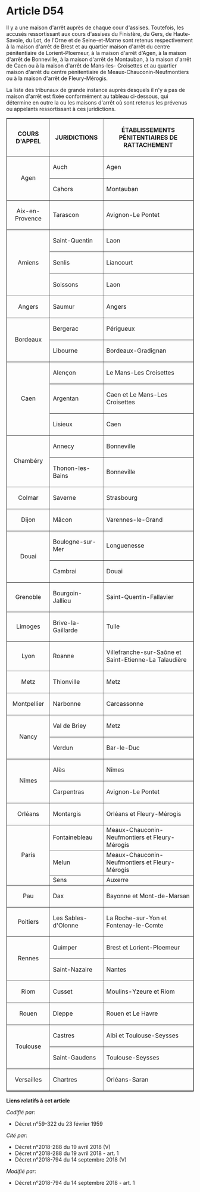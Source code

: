 # Article D54

Il y a une maison d'arrêt auprès de chaque cour d'assises. Toutefois, les accusés ressortissant aux cours d'assises du
Finistère, du Gers, de Haute-Savoie, du Lot, de l'Orne et de Seine-et-Marne sont retenus respectivement à la maison d'arrêt
de Brest et au quartier maison d'arrêt du centre pénitentiaire de Lorient-Ploemeur, à la maison d'arrêt d'Agen, à la maison
d'arrêt de Bonneville, à la maison d'arrêt de Montauban, à la maison d'arrêt de Caen ou à la maison d'arrêt de Mans-les-
Croisettes et au quartier maison d'arrêt du centre pénitentiaire de Meaux-Chauconin-Neufmontiers ou à la maison d'arrêt de
Fleury-Mérogis.

La liste des tribunaux de grande instance auprès desquels il n'y a pas de maison d'arrêt est fixée conformément au tableau
ci-dessous, qui détermine en outre la ou les maisons d'arrêt où sont retenus les prévenus ou appelants ressortissant à ces
juridictions.

<table border="1">
  <tbody>
    <tr>
      <th>

COURS D'APPEL</th>
      <th>

JURIDICTIONS</th>
      <th>

ÉTABLISSEMENTS PÉNITENTIAIRES DE RATTACHEMENT</th>
    </tr>
    <tr>
      <td align="center" rowspan="2">

Agen</td>
      <td align="left">

Auch</td>
      <td align="left">

Agen</td>
    </tr>
    <tr>
      <td align="left">

Cahors</td>
      <td align="left">

Montauban</td>
    </tr>
    <tr>
      <td align="center">

Aix-en-Provence</td>
      <td align="left">

Tarascon</td>
      <td align="left">

Avignon-Le Pontet</td>
    </tr>
    <tr>
      <td rowspan="3" align="center">

Amiens</td>
      <td align="left">

Saint-Quentin</td>
      <td align="left">

Laon</td>
    </tr>
    <tr>
      <td align="left">

Senlis</td>
      <td align="left">

Liancourt</td>
    </tr>
    <tr>
      <td align="left">

Soissons</td>
      <td align="left">

Laon</td>
    </tr>
    <tr>
      <td align="center">

Angers</td>
      <td align="left">

Saumur</td>
      <td align="left">

Angers</td>
    </tr>
    <tr>
      <td align="center" rowspan="2">

Bordeaux</td>
      <td align="left">

Bergerac</td>
      <td align="left">

Périgueux</td>
    </tr>
    <tr>
      <td align="left">

Libourne</td>
      <td align="left">

Bordeaux-Gradignan</td>
    </tr>
    <tr>
      <td rowspan="3" align="center">

Caen</td>
      <td align="left">

Alençon</td>
      <td align="left">

Le Mans-Les Croisettes</td>
    </tr>
    <tr>
      <td align="left">

Argentan</td>
      <td align="left">

Caen et Le Mans-Les Croisettes</td>
    </tr>
    <tr>
      <td align="left">

Lisieux</td>
      <td align="left">

Caen</td>
    </tr>
    <tr>
      <td rowspan="2" align="center">

Chambéry</td>
      <td align="left">

Annecy</td>
      <td align="left">

Bonneville</td>
    </tr>
    <tr>
      <td align="left">

Thonon-les-Bains</td>
      <td align="left">

Bonneville</td>
    </tr>
    <tr>
      <td align="center">

Colmar</td>
      <td align="left">

Saverne</td>
      <td align="left">

Strasbourg</td>
    </tr>
    <tr>
      <td align="center">

Dijon</td>
      <td align="left">

Mâcon</td>
      <td align="left">

Varennes-le-Grand</td>
    </tr>
    <tr>
      <td rowspan="2" align="center">

Douai</td>
      <td align="left">

Boulogne-sur-Mer</td>
      <td align="left">

Longuenesse</td>
    </tr>
    <tr>
      <td align="left">

Cambrai</td>
      <td align="left">

Douai</td>
    </tr>
    <tr>
      <td align="center">

Grenoble</td>
      <td align="left">

Bourgoin-Jallieu</td>
      <td align="left">

Saint-Quentin-Fallavier</td>
    </tr>
    <tr>
      <td align="center">

Limoges</td>
      <td align="left">

Brive-la-Gaillarde</td>
      <td align="left">

Tulle</td>
    </tr>
    <tr>
      <td align="center">

Lyon</td>
      <td align="left">

Roanne</td>
      <td align="left">

Villefranche-sur-Saône et Saint-Etienne-La Talaudière</td>
    </tr>
    <tr>
      <td align="center">

Metz</td>
      <td align="left">

Thionville</td>
      <td align="left">

Metz</td>
    </tr>
    <tr>
      <td align="center">

Montpellier</td>
      <td align="left">

Narbonne</td>
      <td align="left">

Carcassonne</td>
    </tr>
    <tr>
      <td rowspan="2" align="center">

Nancy</td>
      <td align="left">

Val de Briey</td>
      <td align="left">

Metz</td>
    </tr>
    <tr>
      <td align="left">

Verdun</td>
      <td align="left">

Bar-le-Duc</td>
    </tr>
    <tr>
      <td rowspan="2" align="center">

Nîmes</td>
      <td align="left">

Alès</td>
      <td align="left">

Nîmes</td>
    </tr>
    <tr>
      <td align="left">

Carpentras</td>
      <td align="left">

Avignon-Le Pontet</td>
    </tr>
    <tr>
      <td align="center">

Orléans</td>
      <td align="left">

Montargis</td>
      <td align="left">

Orléans et Fleury-Mérogis</td>
    </tr>
    <tr>
      <td rowspan="3" align="center">Paris</td>
      <td align="left">Fontainebleau</td>
      <td>Meaux-Chauconin-Neufmontiers et Fleury-Mérogis</td>
    </tr>
    <tr>
      <td>Melun</td>
      <td>Meaux-Chauconin-Neufmontiers et Fleury-Mérogis</td>
    </tr>
    <tr>
      <td>Sens</td>
      <td align="left">Auxerre</td>
    </tr>
    <tr>
      <td align="center">

Pau</td>
      <td align="left">

Dax</td>
      <td align="left">

Bayonne et Mont-de-Marsan</td>
    </tr>
    <tr>
      <td align="center">

Poitiers</td>
      <td align="left">

Les Sables-d'Olonne</td>
      <td align="left">

La Roche-sur-Yon et Fontenay-le-Comte</td>
    </tr>
    <tr>
      <td rowspan="2" align="center">

Rennes</td>
      <td align="left">

Quimper</td>
      <td align="left">

Brest et Lorient-Ploemeur</td>
    </tr>
    <tr>
      <td align="left">

Saint-Nazaire</td>
      <td align="left">

Nantes</td>
    </tr>
    <tr>
      <td align="center">

Riom</td>
      <td align="left">

Cusset</td>
      <td align="left">

Moulins-Yzeure et Riom</td>
    </tr>
    <tr>
      <td align="center">

Rouen</td>
      <td align="left">

Dieppe</td>
      <td align="left">

Rouen et Le Havre</td>
    </tr>
    <tr>
      <td rowspan="2" align="center">

Toulouse</td>
      <td align="left">

Castres</td>
      <td align="left">

Albi et Toulouse-Seysses</td>
    </tr>
    <tr>
      <td align="left">

Saint-Gaudens</td>
      <td align="left">

Toulouse-Seysses</td>
    </tr>
    <tr>
      <td align="center">

Versailles</td>
      <td align="left">

Chartres</td>
      <td align="left">

Orléans-Saran</td>
    </tr>
  </tbody>
</table>

**Liens relatifs à cet article**

_Codifié par_:

  - Décret n°59-322 du 23 février 1959

_Cité par_:

  - Décret n°2018-288 du 19 avril 2018 (V)
  - Décret n°2018-288 du 19 avril 2018 - art. 1
  - Décret n°2018-794 du 14 septembre 2018 (V)

_Modifié par_:

  - Décret n°2018-794 du 14 septembre 2018 - art. 1

